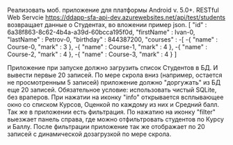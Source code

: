 Реализовать моб. приложение для платформы Android v. 5.0+.
RESTful Web Servcie https://ddapp-sfa-api-dev.azurewebsites.net/api/test/students возвращает данные о Студентах, во вложении пример json.
[
"id" : 6a38f863-8c62-4b4a-a39d-60bcca195f0d,
"firstName" : Ivan-0,
"lastName" : Petrov-0,
"birthday" : 844387200,
"courses" : -[
-{
"name" : Course-0,
"mark" : 3
},
-{
"name" : Course-1,
"mark" : 4
},
-{
"name" : Course-2,
"mark" : 4
},
-{
"name" : Course-3,
"mark" : 4
}
]
 
Приложение при запуске должно загрузить список Студентов в БД. И вывести первые 20 записей.
По мере скрола вниз (например, остается не просмотренным 5 записей) приложение должно "доргужать" из БД еще 20 записей.
Обязательное условие: использовать чистый SQLite, без враперов.
При нажатии на иконку "info" открывается всплывающее окно со списком Курсов, Оценкой по каждому из них и Средний балл.
Так же в приложении есть фильтрация. По нажатию на иконку "filter" выезжает панель справа, где можно отфильтровать студентов по Курсу и Баллу. После фильтрации приложение так же отображает по 20 записей с динамической дозагрузкой по мере скрола.
